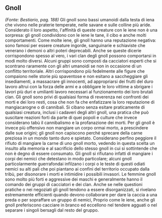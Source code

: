## **Gnoll**

*(Fonte: Bestiario, pag. 188)* Gli gnoll sono bassi umanoidi dalla testa di iena che vivono nelle praterie temperate, nelle savane e sulle colline più aride. Considerato il loro aspetto, l'affinità di queste creature con le iene non è una sorpresa: gli gnoll condividono con le iene le tane, il cibo e anche molti comportamenti. Come molte iene, gli gnoll hanno una reputazione negativa: sono famosi per essere creature ingorde, sanguinarie e schiaviste che venerano i demoni o altri poteri deprecabili. Anche se queste dicerie corrispondono spesso al vero, i vari clan degli gnoll possono comportarsi in modi molto diversi. Alcuni gruppi sono composti da cacciatori esperti che si scontrano raramente con gli altri umanoidi se non in occasione di un conflitto territoriale. Altri corrispondono più fedelmente alle figure che compaiono nelle storie più spaventose e non esitano a saccheggiare gli insediamenti, a massacrare gli innocenti, ad appropriarsi dei frutti del duro lavoro altrui con la forza delle armi e a obbligare le loro vittime a sbrigare i lavori più duri e umilianti lavoro necessari al funzionamento dei loro brutali clan. Gli gnoll sono privi di qualsiasi forma di reverenza nei confronti dei morti e dei loro resti, cosa che non fa che enfatizzare la loro reputazione di mangiacarogne o di cannibali. Si cibano senza esitare praticamente di qualsiasi creatura, inclusi i cadaveri degli altri gnoll, una pratica che può suscitare reazioni forti da parte di quei popoli e culture che invece considerano tabù il cannibalismo e la profanazione dei morti. Per gli gnoll è invece più offensivo non mangiare un corpo ormai morto, a prescindere dalle sue origini; gli gnoll non capiscono perché sprecare della carne preziosa in un mondo tanto duro e spietato. Considerano perfino peggiore il rifiuto di mangiare la carne di uno gnoll morto, vedendo in questa scelta un insulto alla memoria e al sacrificio dello stesso gnoll in cui si sottintende che non è degno di essere consumato. Gli gnoll si rifiutano infatti di mangiare i corpi dei nemici che detestano in modo particolare; alcuni gnoll particolarmente guerrafondai infilzano i corpi o le teste di questi odiati nemici su alti pali che poi piantano ai confini del territorio occupato dalla tribù, per disonorare i morti e intimidire i possibili invasori. Le femmine gnoll sono molto più forti e aggressive dei maschi e generalmente hanno il comando dei gruppi di cacciatori e dei clan. Anche se nelle questioni pratiche o nei negoziati gli gnoll tendono a essere disorganizzati, si rivelano estremamente efficienti quando devono collaborare per dare la caccia a una preda o per sopraffare un gruppo di nemici, Proprio come le iene, anche gli gnoll preferiscono cacciare in branco ed eccellono nel tendere agguati o nel separare i singoli bersagli dal resto del gruppo.
